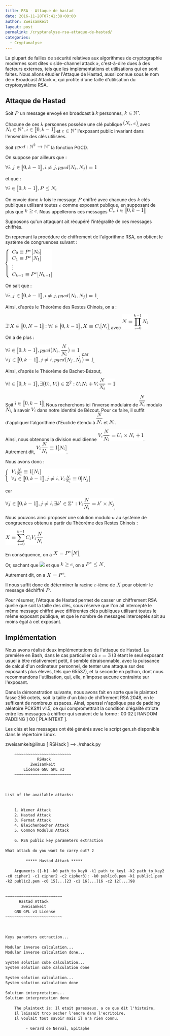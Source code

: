 ```yaml
---
title: RSA - Attaque de hastad
date: 2016-11-28T07:41:38+00:00
author: Zweisamkeit
layout: post
permalink: /cryptanalyse-rsa-attaque-de-hastad/
categories:
  - Cryptanalyse
---
```

La plupart de failles de sécurité relatives aux algorithmes de cryptographie modernes sont dites « side-channel attack », c'est-à-dire dues à des facteurs externes, tels que les implémentations et utilisations qui en sont faites. Nous allons étudier l'Attaque de Hastad, aussi connue sous le nom de « Broadcast Attack », qui profite d'une faille d'utilisation du cryptosystème RSA.
## Attaque de Hastad


Soit ![](/img/8a94f8e86e1c77a7c8afafcfd67e2b2d.png)<!--  P  --> un message envoyé en broadcast à ![](/img/2b2914ef52f602fdb062320ed578d1be.png)<!-- k --> personnes, ![](/img/b11cbe19e80c2017adac993ff1df550b.png)<!-- k\in\mathbb{N}^* -->.

Chacune de ces ![](/img/045fc0ccd9d1ade16386b4a8d9af3816.png)<!--  k  --> personnes possède une clé publique ![](/img/0bb2e2eda11ebfc18df030a4f3c8ad3f.png)<!--  (N_i,e)  -->, avec ![](/img/8620a9d53e52c2e236387fea04fe49a9.png)<!--  N_i\in\mathbb{N}^*, i\in[\![0,k-1]\!]  --> et ![](/img/d64e69af00b53803d04d1ed927ab973c.png)<!--  e\in \mathbb{N}^* --> l'exposant public invariant dans l'ensemble des clés utilisées.

Soit ![](/img/6f5e705138583315211b76e5800cbfd5.png)<!--  pgcd : \mathbb{N}^2 \rightarrow \mathbb{N}^* --> la fonction PGCD.

On suppose par ailleurs que :

![](/img/dfe8893b1ccd52b3fe39df2d5acb4942.png)<!-- \forall i,j\in[\![0,k-1]\!],i\ne j,pgcd(N_i,N_j)=1 -->

et que :

![](/img/47f828e52eff75bbe35db6fb7ba8bdb8.png)<!-- \forall i\in[\![0,k-1]\!],P\leq N_i -->

On envoie donc ![](/img/045fc0ccd9d1ade16386b4a8d9af3816.png)<!--  k  --> fois le message ![](/img/8a94f8e86e1c77a7c8afafcfd67e2b2d.png)<!--  P  --> chiffré avec chacune des ![](/img/045fc0ccd9d1ade16386b4a8d9af3816.png)<!--  k  --> clés publiques utilisant toutes ![](/img/0833b98facb612ed2127a0de6af19b8d.png)<!--  e  --> comme exposant publique, en supposant de plus que ![](/img/88b4ef21e885ed55e2523201867630be.png)<!--  k\ge e  -->. Nous appellerons ces messages ![](/img/fd4dd9fd53d809620b4c982c36afe189.png)<!--  C_i, i\in[\![0,k-1]\!]  -->.

Supposons qu'un attaquant ait récupéré l'intégralité de ces messages chiffrés.

En reprenant la procédure de chiffrement de l'algorithme RSA, on obtient le système de congruences suivant :

![](/img/1e95d9a7001eae2a010ea3da835f7091.png)<!--  \left\{\begin{array}{l}C_0\equiv P^e [N_0]\\C_1\equiv P^e [N_1]\\ \vdots\\C_{k-1}\equiv P^e[N_{k-1}]\end{array}\right. -->

On sait que :

![](/img/fb17d344e0faceda17539e53ca8495dd.png)<!-- \forall i,j\in[\![0,k-1]\!],i\ne j,pgcd(N_i,N_j)=1 -->.

Ainsi, d'après le Théorème des Restes Chinois, on a :

![](/img/8f6674195930a7c9a004dc7290445733.png)<!-- \exists !X\in[\![0,N-1]\!]:\forall i\in[\![0,k-1]\!],X\equiv C_i [ N_i] -->, avec ![](/img/ef2f2be2291914bcb8806bd5f46a3e0d.png)<!-- N=\prod\limits_{i=0}^{k-1}N_i -->

On a de plus :

![](/img/ccc13a2df822bb5a70340a47876fe22c.png)<!--  \forall i\in[\![0,k-1]\!], pgcd(N_i,\frac{N}{N_i})=1 -->, car ![](/img/5bc065a91a27c338923d718ffe582738.png)<!--  \forall j\in[\![0,k-1]\!],j\ne i, pgcd(N_j,N_j)=1 -->.

Ainsi, d'après le Théorème de Bachet-Bézout,

![](/img/82ec76141026329a1d80a8342034bbd0.png)<!--  \forall i\in[\![0,k-1]\!],\exists (U_i,V_i)\in\mathbb{Z}^2:U_iN_i+V_i\frac{N}{N_i}=1 -->

Soit ![](/img/7ca7fdcdb618c45b11b7798adb4360bc.png)<!-- i\in[\![0,k-1]\!] -->. Nous recherchons ici l'inverse modulaire de ![](/img/91fd6bcf888aab77c64a817fb3d0bffd.png)<!-- \frac{N}{N_i} --> modulo ![](/img/3cd3158009cdb06dac38ed02e103d84c.png)<!-- {N_i} -->, à savoir ![](/img/01ab4aad9db132f072f23565ece878a2.png)<!-- V_i --> dans notre identité de Bézout. Pour ce faire, il suffit d'appliquer l'algorithme d'Euclide étendu à ![](/img/91fd6bcf888aab77c64a817fb3d0bffd.png)<!-- \frac{N}{N_i} --> et ![](/img/3cd3158009cdb06dac38ed02e103d84c.png)<!-- {N_i} -->.

Ainsi, nous obtenons la division euclidienne ![](/img/0273029f0d40ead897850f9a1a334fa4.png)<!-- V_i\frac{N}{N_i}=U_i\times N_i+1 -->. Autrement dit, ![](/img/b4bd3d56eeca26ad53b4f9e3afb9c0de.png)<!-- V_i\frac{N}{N_i}\equiv 1 [N_i] -->.

Nous avons donc :

![](/img/f73539f48a1e4286737e2b2b8ef6b114.png)<!--  \left\{\begin{array}{l}V_i\frac{N}{N_i}\equiv 1[N_i]\\ \forall j\in [\![0,k-1]\!],j\ne i,V_i\frac{N}{N_i}\equiv 0 [N_j] \end{array}\right. -->

car

![](/img/514c0fada5725294f8825f4dff17c137.png)<!-- \forall j\in [\![0,k-1]\!],j\ne i,\exists k'\in\mathbb{Z}^*:V_i\frac{N}{N_i}=k'\times N_j  -->.

Nous pouvons ainsi proposer une solution modulo ![](/img/b11dddd55d3af5891c7baea4a9a116a2.png)<!-- n --> au système de congruences obtenu à partir du Théorème des Restes Chinois :

![](/img/36616e8488fe93bd7639cb87572a9e0b.png)<!-- X=\sum\limits_{i=0}^{k-1}C_iV_i\frac{N}{N_i} -->

En conséquence, on a ![](/img/3c4f8ee7db06a3d86a76093ea665efd6.png)<!-- X=P^e [N] -->.

Or, sachant que ![](/img/3280c3142b29e376e064338994887f28.png)<!--  \forall i\in[\![0,k-1]\!], P \leq N_i --> et que ![](/img/efb2a78e939051e0e0dba08e43b26e44.png)<!--  k \geq e  -->, on a ![](/img/fbdd3ae1f594e1eac8c6f94296508b4d.png)<!-- P^e\leq N -->.

Autrement dit, on a ![](/img/47b69a649d18e310c16779c88f9213e2.png)<!-- X=P^e -->.

Il nous suffit donc de déterminer la racine ![](/img/fc86f08db1e2e747a5f0d87d62e27731.png)<!-- e -->-ième de ![](/img/ae841fad7141f34ef547ac09e79fd21e.png)<!-- X --> pour obtenir le message déchiffré ![](/img/3a58cab8a867cf4dd00a1495b4281a40.png)<!-- P -->.

Pour résumer, l'Attaque de Hastad permet de casser un chiffrement RSA quelle que soit la taille des clés, sous réserve que l'on ait intercepté le même message chiffré avec différentes clés publiques utilisant toutes le même exposant publique, et que le nombre de messages interceptés soit au moins égal à cet exposant.
## Implémentation


Nous avons réalisé deux implémentations de l'attaque de Hastad. La première en Bash, dans le cas particulier où ![](/img/ec81776d083158ebd0b6d3f192cc4633.png)<!-- e=3 --> (3 étant le seul exposant usuel à être relativement petit, il semble déraisonnable, avec la puissance de calcul d'un ordinateur personnel, de tenter une attaque sur des exposants plus élevés, tels que 65537), et la seconde en python, dont nous recommandons l'utilisation, qui, elle, n'impose aucune contrainte sur l'exposant.

Dans la démonstration suivante, nous avons fait en sorte que le plaintext fasse 256 octets, soit la taille d'un bloc de chiffrement RSA 2048, en le suffixant de nombreux espaces. Ainsi, openssl n'applique pas de padding aléatoire PCKS#1 v1.5, ce qui compromettrait la condition d'égalité stricte entre les messages à chiffrer qui seraient de la forme : 00 02 [ RANDOM PADDING ] 00 [ PLAINTEXT ].

Les clés et les messages ont été générés avec le script gen.sh disponible dans le répertoire Linux.

zweisamkeit@linux [ RSHack ] --> ./rshack.py 


        ~~~~~~~~~~~~~~~~~~~~~~~~~
                  RSHack         
               Zweisamkeit       
            Licence GNU GPL v3   
        ~~~~~~~~~~~~~~~~~~~~~~~~~



    List of the available attacks:


        1. Wiener Attack
        2. Hastad Attack
        3. Fermat Attack
        4. Bleichenbacher Attack
        5. Common Modulus Attack

        6. RSA public key parameters extraction

    What attack do you want to carry out? 2

             ***** Hastad Attack *****

        Arguments ([-h] -k0 path_to_key0 -k1 path_to_key1 -k2 path_to_key2 -c0 cipher1 -c1 cipher2 -c2 cipher3): -k0 public0.pem -k1 public1.pem -k2 public2.pem -c0 15[...]23 -c1 16[...]16 -c2 12[...]98


    ~~~~~~~~~~~~~~~~~~~~~~~~~
          Hastad Attack      
           Zweisamkeit       
        GNU GPL v3 License   
    ~~~~~~~~~~~~~~~~~~~~~~~~~



    Keys paramters extraction...

    Modular inverse calculation...
    Modular inverse calculation done...

    System solution cube calculation...
    System solution cube calculation done

    System solution calculation...
    System solution calculation done

    Solution interpretation...
    Solution interpretation done

        The plaintext is: Il etait paresseux, a ce que dit l'histoire,
        Il laissait trop secher l'encre dans l'ecritoire.
        Il voulait tout savoir mais il n'a rien connu.
        
             - Gerard de Nerval, Epitaphe

